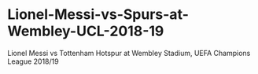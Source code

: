 # Lionel-Messi-vs-Spurs-at-Wembley-UCL-2018-19
Lionel Messi vs Tottenham Hotspur at Wembley Stadium, UEFA Champions League 2018/19

